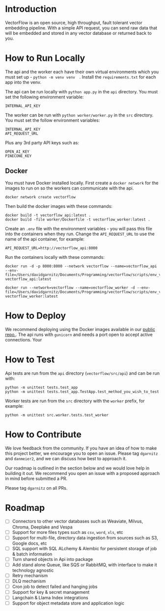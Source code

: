 # Introduction
VectorFlow is an open source, high throughput, fault tolerant vector embedding pipeline. With a simple API request, you can send raw data that will be embedded and stored in any vector database or returned back to you. 

# How to Run Locally
The api and the worker each have their own virtual environments which you must set up - `python -m venv venv  `. Install the `requirements.txt` for each app into the venv. 

The api can be run locally with `python app.py` in the `api` directory. You must set the following environment variable:
```
INTERNAL_API_KEY
```

The worker can be run with `python worker/worker.py` in the `src` directory. You must set the follow environment variables:
```
INTERNAL_API_KEY
API_REQUEST_URL
```
Plus any 3rd party API keys such as:
```
OPEN_AI_KEY
PINECONE_KEY
```

## Docker
You must have Docker installed locally. First create a `docker network` for the images to run on so the workers can communicate with the api. 
```
docker network create vectorflow
```

Then build the docker images with these commands:
```
docker build -t vectorflow_api:latest .
docker build -file worker/Dockerfile -t vectorflow_worker:latest . 
```
Create an `.env` file with the environment variables - you will pass this file into the containers when they run. Change the `API_REQUEST_URL` to use the name of the api container, for example:
```
API_REQUEST_URL=http://vectorflow_api:8000
```

Run the containers locally with these commands:
```
docker run -d -p 8000:8000 --network vectorflow --name=vectorflow_api --env-file=/Users/davidgarnitz/Documents/Programming/vectorflow/scripts/env_vars.env vectorflow_api:latest 

docker run --network=vectorflow --name=vectorflow_worker -d --env-file=/Users/davidgarnitz/Documents/Programming/vectorflow/scripts/env_vars.env vectorflow_worker:latest
```

# How to Deploy
We recommend deploying using the Docker images available in our [public repo.](https://hub.docker.com/repository/docker/dgarnitz/vectorflow/general). The api runs with `gunicorn` and needs a port open to accept active connections. Your 

# How to Test
Api tests are run from the `api` directory (`vectorflow/src/api`) and can be run with:
```
python -m unittest tests.test_app
python -m unittest tests.test_app.TestApp.test_method_you_wish_to_test
```

Worker tests are run from the `src` directory with the `worker` prefix, for example:
```
python -m unittest src.worker.tests.test_worker
```

# How to Contribute
We love feedback from the community. If you have an idea of how to make this project better, we encourage you to open an issue. Please tag `dgarnitz` and `danmeier2`, and we can discuss how best to approach it.

Our roadmap is outlined in the section below and we would love help in building it out. We recommend you open an issue with a proposed approach in mind before submitted a PR.

Please tag `dgarnitz` on all PRs. 

# Roadmap
- [ ] Connectors to other vector databases such as Weaviate, Milvus, Chroma, Deeplake and Vespa
- [ ] Support for more files types such as `csv`, `word`, `xls`, etc
- [ ] Support for multi-file, directory data ingestion from sources such as S3, Google docs, etc
- [ ] SQL support with SQL ALchemy & Alembic for persistent storage of job & batch information
- [ ] Turn shared objects in Api into package
- [ ] Add stand alone Queue, like SQS or RabbitMQ, with interface to make it technology agnostic
- [ ] Retry mechanism
- [ ] DLQ mechanism
- [ ] Cron job to detect failed and hanging jobs
- [ ] Support for key & secret management
- [ ] Langchain & Llama Index integrations
- [ ] Support for object metadata store and application logic